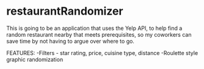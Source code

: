 # restaurantRandomizer
This is going to be an application that uses the Yelp API, to help find a random restaurant nearby that meets prerequisites, so my coworkers can save time by not having to argue over where to go. 

FEATURES:
-Filters - star rating, price, cuisine type, distance
-Roulette style graphic randomization
